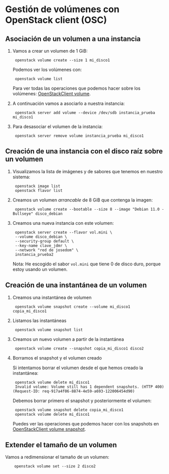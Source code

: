 # Gestión de volúmenes con OpenStack client (OSC)

## Asociación de un volumen a una instancia

1. Vamos a crear un volumen de 1 GiB:

        openstack volume create --size 1 mi_disco1

    Podemos ver los volúmenes con:

        openstack volume list

    Para ver todas las operaciones que podemos hacer sobre los volúmenes: [OpenStackClient volume](https://docs.openstack.org/python-openstackclient/latest/cli/command-objects/volume.html).

2. A continuación vamos a asociarlo a nuestra instancia:

        openstack server add volume --device /dev/sdb instancia_prueba mi_disco1

3. Para desasociar el volumen de la instancia:

        openstack server remove volume instancia_prueba mi_disco1

## Creación de una instancia con el disco raíz sobre un volumen

1. Visualizamos la lista de imágenes y de sabores que tenemos en 
nuestro sistema: 

    	openstack image list
    	openstack flavor list

2. Creamos un volumen *arrancable* de 8 GiB que contenga la imagen:

        openstack volume create --bootable --size 8 --image "Debian 11.0 - Bullseye" disco_debian

3. Creamos una nueva instancia con este volumen:

        openstack server create --flavor vol.mini \
        --volume disco_debian \
        --security-group default \
        --key-name clave_jdmr \
        --network "red de josedom" \
        instancia_prueba2

    Nota: He escogido el sabor `vol.mini` que tiene 0 de disco duro, porque estoy usando un volumen.

## Creación de una instantánea de un volumen

1. Creamos una instantánea de volumen

		openstack volume snapshot create --volume mi_disco1 copia_mi_disco1
		
2. Listamos las instantáneas

		openstack volume snapshot list
		
3. Creamos un nuevo volumen a partir de la instantánea

		openstack volume create --snapshot copia_mi_disco1 disco2
		
4. Borramos el snapshot y el volumen creado

	Si intentamos borrar el volumen desde el que hemos creado la instantánea:

		openstack volume delete mi_disco1
		Invalid volume: Volume still has 1 dependent snapshots. (HTTP 400) (Request-ID: req-917a4f06-8874-4e59-a693-122006454d90)

	Debemos borrar primero el snapshot y posteriormente el volumen:

		openstack volume snapshot delete copia_mi_disco1
		openstack volume delete mi_disco1

    Puedes ver las operaciones que podemos hacer con los snapshots en [OpenStackClient volume snapshot](https://docs.openstack.org/python-openstackclient/latest/cli/command-objects/volume-snapshot.html).
    
## Extender el tamaño de un volumen

Vamos a redimensionar el tamaño de un volumen:

		openstack volume set --size 2 disco2
